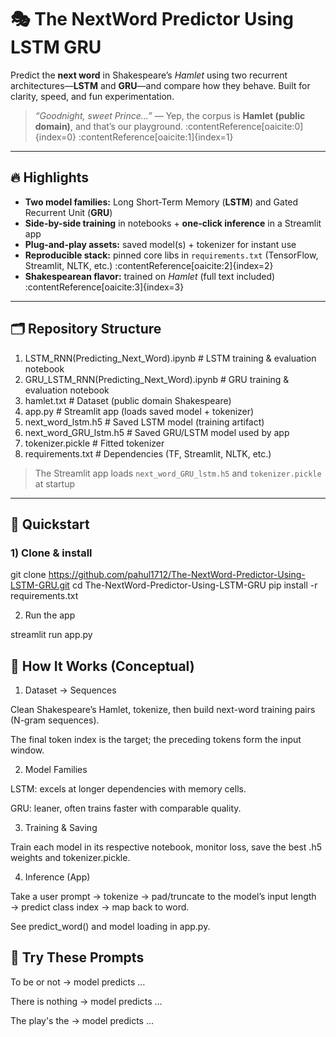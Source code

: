 # 🎭 The NextWord Predictor Using LSTM GRU

Predict the **next word** in Shakespeare’s *Hamlet* using two recurrent architectures—**LSTM** and **GRU**—and compare how they behave. Built for clarity, speed, and fun experimentation.

> *“Goodnight, sweet Prince…”* — Yep, the corpus is **Hamlet (public domain)**, and that’s our playground. :contentReference[oaicite:0]{index=0} :contentReference[oaicite:1]{index=1}

---

## 🔥 Highlights

- **Two model families:** Long Short-Term Memory (**LSTM**) and Gated Recurrent Unit (**GRU**)
- **Side-by-side training** in notebooks + **one-click inference** in a Streamlit app  
- **Plug-and-play assets:** saved model(s) + tokenizer for instant use
- **Reproducible stack:** pinned core libs in `requirements.txt` (TensorFlow, Streamlit, NLTK, etc.) :contentReference[oaicite:2]{index=2}
- **Shakespearean flavor:** trained on *Hamlet* (full text included) :contentReference[oaicite:3]{index=3}

---

## 🗂️ Repository Structure

1. LSTM_RNN(Predicting_Next_Word).ipynb        # LSTM training & evaluation notebook
2. GRU_LSTM_RNN(Predicting_Next_Word).ipynb    # GRU training & evaluation notebook
3. hamlet.txt                                  # Dataset (public domain Shakespeare)
4. app.py                                      # Streamlit app (loads saved model + tokenizer)
5. next_word_lstm.h5                           # Saved LSTM model (training artifact)
6. next_word_GRU_lstm.h5                       # Saved GRU/LSTM model used by app
7. tokenizer.pickle                            # Fitted tokenizer
8. requirements.txt                            # Dependencies (TF, Streamlit, NLTK, etc.)



> The Streamlit app loads `next_word_GRU_lstm.h5` and `tokenizer.pickle` at startup

---

## 🚀 Quickstart

### 1) Clone & install
git clone https://github.com/pahul1712/The-NextWord-Predictor-Using-LSTM-GRU.git
cd The-NextWord-Predictor-Using-LSTM-GRU
pip install -r requirements.txt


2) Run the app
   
streamlit run app.py



## 🧠 How It Works (Conceptual)

1. Dataset → Sequences

Clean Shakespeare’s Hamlet, tokenize, then build next-word training pairs (N-gram sequences).

The final token index is the target; the preceding tokens form the input window.

2. Model Families

LSTM: excels at longer dependencies with memory cells.

GRU: leaner, often trains faster with comparable quality.

3. Training & Saving

Train each model in its respective notebook, monitor loss, save the best .h5 weights and tokenizer.pickle.

4. Inference (App)

Take a user prompt → tokenize → pad/truncate to the model’s input length → predict class index → map back to word.

See predict_word() and model loading in app.py. 
 

## 🧪 Try These Prompts

To be or not → model predicts …

There is nothing → model predicts …

The play's the → model predicts …
